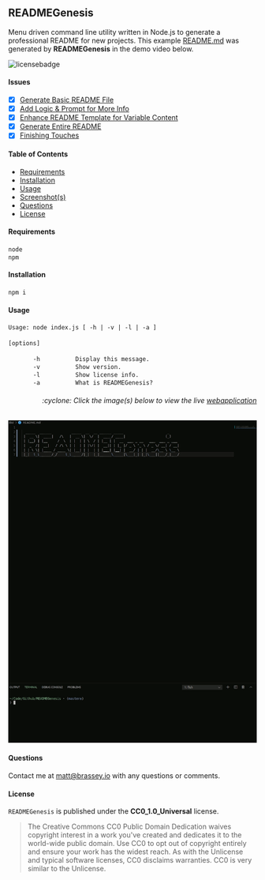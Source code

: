 
## READMEGenesis

Menu driven command line utility written in Node.js to generate a professional README for new projects. This example [README.md](./dist/README.md) was generated by __READMEGenesis__ in the demo video below. 

![licensebadge](https://img.shields.io/badge/license-CC0_1.0_Universal-blue)

#### Issues

- [x] [Generate Basic README File](https://github.com/MBrassey/READMEGenesis/issues/1)
- [x] [Add Logic & Prompt for More Info](https://github.com/MBrassey/READMEGenesis/issues/2)
- [x] [Enhance README Template for Variable Content](https://github.com/MBrassey/READMEGenesis/issues/3)
- [x] [Generate Entire README](https://github.com/MBrassey/READMEGenesis/issues/4)
- [x] [Finishing Touches](https://github.com/MBrassey/READMEGenesis/issues/5)

#### Table of Contents

* [Requirements](#Requirements)
* [Installation](#Installation)
* [Usage](#Usage)
* [Screenshot(s)](#Screenshots)
* [Questions](#Questions)
* [License](#License)

#### Requirements

    node
    npm

#### Installation

    npm i

#### Usage

    Usage: node index.js [ -h | -v | -l | -a ]
     
    [options]
     
           -h          Display this message.
           -v          Show version.
           -l          Show license info.
           -a          What is READMEGenesis?

<h6><p align="right">:cyclone: Click the image(s) below to view the live <a id="Screenshots" href="https://MBrassey.github.io/READMEGenesis/">webapplication</a></p></h6>

[<img src="img/Preview.gif">](https://MBrassey.github.io/READMEGenesis/)

#### Questions

Contact me at [matt@brassey.io](mailto:matt@brassey.io) with any questions or comments.

#### License

`READMEGenesis` is published under the __CC0_1.0_Universal__ license.

> The Creative Commons CC0 Public Domain Dedication waives copyright interest in a work you've created and dedicates it to the world-wide public domain. Use CC0 to opt out of copyright entirely and ensure your work has the widest reach. As with the Unlicense and typical software licenses, CC0 disclaims warranties. CC0 is very similar to the Unlicense.